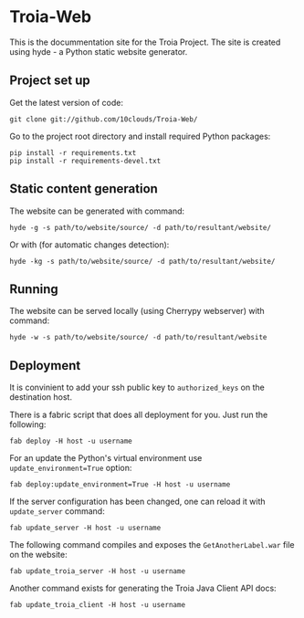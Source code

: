 Troia-Web
=========

This is the docummentation site for the Troia Project. The site is created using hyde - a Python static 
website generator.

Project set up
--------------

Get the latest version of code:

    git clone git://github.com/10clouds/Troia-Web/
    

Go to the project root directory and install required Python packages:
    
    pip install -r requirements.txt
    pip install -r requirements-devel.txt
    
Static content generation
-------------------------

The website can be generated with command:

    hyde -g -s path/to/website/source/ -d path/to/resultant/website/

Or with (for automatic changes detection):

    hyde -kg -s path/to/website/source/ -d path/to/resultant/website/
    
Running
-------

The website can be served locally (using Cherrypy webserver) with command:

    hyde -w -s path/to/website/source/ -d path/to/resultant/website
    
Deployment
----------

It is convinient to add your ssh public key to ``authorized_keys`` on the destination host.

There is a fabric script that does all deployment for you. Just run the following:

    fab deploy -H host -u username
    
For an update the Python's virtual environment use ``update_environment=True`` option:

    fab deploy:update_environment=True -H host -u username

If the server configuration has been changed, one can reload it with ``update_server`` command:

    fab update_server -H host -u username
    
The following command compiles and exposes the ``GetAnotherLabel.war`` file on the website:

    fab update_troia_server -H host -u username

Another command exists for generating the Troia Java Client API docs:

    fab update_troia_client -H host -u username
